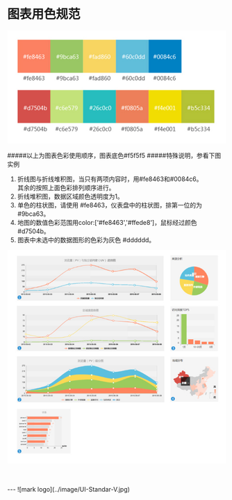 # 图表用色规范

![Alt text](../image/UI-Standar-LUXURY-25-1.jpg)

#####以上为图表色彩使用顺序，图表底色#f5f5f5
#####特殊说明，参看下图实例
1. 折线图与折线堆积图，当只有两项内容时，用#fe8463和#0084c6。<br>
    其余的按照上面色彩排列顺序进行。
2. 折线堆积图，数据区域颜色透明度为1。
3. 单色的柱状图，请使用 #fe8463，仪表盘中的柱状图，排第一位的为#9bca63。
4. 地图的数值色彩范围用color:['#fe8463','#ffede8']，鼠标经过颜色#d7504b。
5. 图表中未选中的数据图形的色彩为灰色 #dddddd。

![Alt text](../image/UI-Standar-LUXURY-25-2.jpg)

<br>
<br>
---
![mark logo](../image/UI-Standar-V.jpg)

